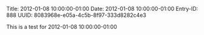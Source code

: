 Title: 2012-01-08 10:00:00-01:00
Date: 2012-01-08 10:00:00-01:00
Entry-ID: 888
UUID: 8083968e-e05a-4c5b-8f97-333d8282c4e3

This is a test for 2012-01-08 10:00:00-01:00
